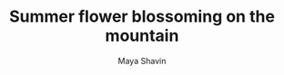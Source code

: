 ---
title: Summer flower blossoming on the mountain
description: The sun and the beauty of summer
img: nuxt_demo/dsc00414
author: Maya Shavin
publishedDate: "2020-04-29T21:19:16.043Z" 
---